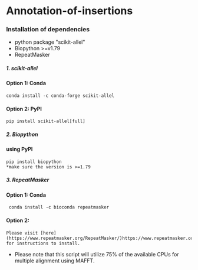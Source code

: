 # Annotation-of-insertions
### Installation of dependencies
* python package "scikit-allel"
* Biopython >=v1.79
* RepeatMasker
##### 1. _scikit-allel_
#### Option 1: Conda 
```
conda install -c conda-forge scikit-allel
```
#### Option 2: PyPI 
```
pip install scikit-allel[full]
```
##### 2. _Biopython_
#### using PyPI
```
pip install biopython
*make sure the version is >=1.79 
```
##### 3. _RepeatMasker_
#### Option 1: Conda 
```
 conda install -c bioconda repeatmasker
```
#### Option 2: 
```
Please visit [here](https://www.repeatmasker.org/RepeatMasker/)https://www.repeatmasker.org/RepeatMasker/) for instructions to install.
```
* Please note that this script will utilize 75% of the available CPUs for multiple alignment using MAFFT.
